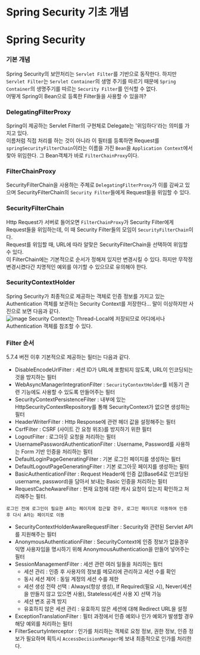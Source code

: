# Spring Security 기초 개념


# Spring Security

### 기본 개념
Spring Security의 보안처리는 `Servlet Filter`를 기반으로 동작한다. 하지만 `Servlet Filter`는 `Servlet Container`의 생명 주기를 따르기 때문에 `Spring Container`의 생명주기를 따르는 `Security Filter`를 인식할 수 없다.   
어떻게 Spring이 Bean으로 등록한 Filter들을 사용할 수 있을까?

### DelegatingFilterProxy
Spring이 제공하는 Servlet Filter의 구현체로 Delegate는 '위임하다'라는 의미를 가지고 있다.   
이름처럼 직접 처리를 하는 것이 아니라 이 필터를 등록하면 Request를 `springSecurityFilterChain`이라는 이름을 가진 `Bean`을 `Application Context`에서 찾아 위임한다. 그 Bean객체가 바로 `FilterChainProxy`이다.

### FilterChainProxy
SecurityFilterChain을 사용하는 주체로 `DelegatingFilterProxy`가 이를 감싸고 있으며 SecurityFilterChain의 `Security Filter`들에게 Request들을 위임할 수 있다.

### SecurityFilterChain
Http Request가 서버로 들어오면 `FilterChainProxy`가 Security Filter에게 Request들을 위임하는데, 이 때 Security Filter들의 모임이 `SecurityFilterChain`이다.    
Request를 위임할 때, URL에 따라 알맞은 SecurityFilterChain을 선택하여 위임할 수 있다.   
이 FilterChain에는 기본적으로 순서가 정해져 있지만 변경시킬 수 있다. 하지만 무작정 변경시켰다간 치명적인 예외를 야기할 수 있으므로 유의해야 한다.

### SecurityContextHolder 
Spring Security가 최종적으로 제공하는 객체로 인증 정보를 가지고 있는 Authentication 객체를 보관하는 Security Context를 저장한다... 말이 이상하지만 사진으로 보면 다음과 같다.  
![image](https://github.com/meoldae/Algorithm/assets/70866410/efd09967-949f-48e3-b299-63e32058a13d)
Security Context는 Thread-Local에 저장되므로 어디에서나 Authentication 객체를 참조할 수 있다.


### Filter 순서
5.7.4 버전 이후 기본적으로 제공하는 필터는 다음과 같다.
- DisableEncodeUrlFilter : 세션 ID가 URL에 포함되지 않도록, URL이 인코딩되는것을 방지하는 필터
- WebAsyncManagerIntegrationFilter : `SecurityContextHolder`를 비동기 관련 기능에도 사용할 수 있도록 만들어주는 필터
- SecurityContextPersistenceFilter : 내부에 있는 HttpSecurityContextRepository를 통해 SecurityContext가 없으면 생성하는 필터
- HeaderWriterFilter : Http Response에 관련 헤더 값을 설정해주는 필터
- CsrfFilter : CSRF (사이트 간 요청 위조)를 방지하기 위한 필터
- LogoutFilter : 로그아웃 요청을 처리하는 필터
- UsernamePasswordAuthenticationFilter : Username, Password를 사용하는 Form 기반 인증을 처리하는 필터
- DefaultLoginPageGeneratingFilter : 기본 로그인 페이지를 생성하는 필터
- DefaultLogoutPageGeneratingFilter : 기본 로그아웃 페이지를 생성하는 필터
- BasicAuthenticationFilter : Request Header에 인증 값(Base64로 인코딩된 username, password)을 담아서 보내는 Basic 인증을 처리하는 필터
- RequestCacheAwareFilter : 현재 요청에 대한 캐시 요청이 있는지 확인하고 처리해주는 필터.   
```
로그인 전에 로그인이 필요한 A라는 페이지에 접근할 경우, 로그인 페이지로 이동하여 인증 후 다시 A라는 페이지로 이동
```
- SecurityContextHolderAwareRequestFilter : Security와 관련된 Servlet API를 지원해주는 필터
- AnonymousAuthenticationFilter : SecurityContext에 인증 정보가 없을경우 익명 사용자임을 명시하기 위해 AnonymousAuthentication을 만들어 넣어주는 필터
- SessionManagementFilter : 세션 관련 여러 일들을 처리하는 필터
    - 세션 관리 : 인증 후 사용자의 정보를 메모리에 관리하고 세션 수를 확인
    - 동시 세션 제어 : 동일 계정의 세션 수를 제한
    - 세션 생성 전략 선택 : Always(항상 생성), If Required(필요 시), Never(세션을 만들지 않고 있으면 사용), Stateless(세션 사용 X) 선택 가능
    - 세션 변조 공격 방지
    - 유효하지 않은 세션 관리 : 유효하지 않은 세션에 대해 Redirect URL을 설정
- ExceptionTranslationFilter : 필터 과정에서 인증 예외나 인가 예외가 발생할 경우 해당 예외를 처리하는 필터
- FilterSecurtyInterceptor : 인가를 처리하는 객체로 요청 정보, 권한 정보, 인증 정보가 필요하며 획득시 `AccessDecisionManager`에 보내 최종적으로 인가를 처리한다.
